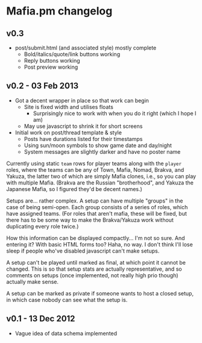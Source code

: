 Mafia.pm changelog
==================

v0.3
----

- post/submit.html (and associated style) mostly complete
  - Bold/italics/quote/link buttons working
  - Reply buttons working
  - Post preview working

v0.2 - 03 Feb 2013
------------------

- Got a decent wrapper in place so that work can begin
  - Site is fixed width and utilises floats
    - Surprisingly nice to work with when you do it right (which I hope I am)
  - May use javascript to shrink it for short screens
- Initial work on post/thread template & style
  - Posts have durations listed for their timestamps
  - Using sun/moon symbols to show game date and day/night
  - System messages are slightly darker and have no poster name

Currently using static `team` rows for player teams along with the `player` roles,
where the teams can be any of Town, Mafia, Nomad, Brakva, and Yakuza, the latter two
of which are simply Mafia clones, i.e., so you can play with multiple Mafia. (Brakva 
are the Russian "brotherhood", and Yakuza the Japanese Mafia, so I figured they'd be 
decent names.)

Setups are... rather complex. A setup can have multiple "groups" in the case of being
semi-open. Each group consists of a series of roles, which have assigned teams. (For
roles that aren't mafia, these will be fixed, but there has to be some way to make
the Brakva/Yakuza work without duplicating every role twice.)

How this information can be displayed compactly... I'm not so sure. And entering it?
With basic HTML forms too? Haha, no way. I don't think I'll lose sleep if people
who've disabled javascript can't make setups.

A setup can't be played until marked as final, at which point it cannot be changed.
This is so that setup stats are actually representative, and so comments on setups
(once implemented, not really high prio though) actually make sense.

A setup can be marked as private if someone wants to host a closed setup, in which
case nobody can see what the setup is.

v0.1 - 13 Dec 2012
------------------

- Vague idea of data schema implemented
